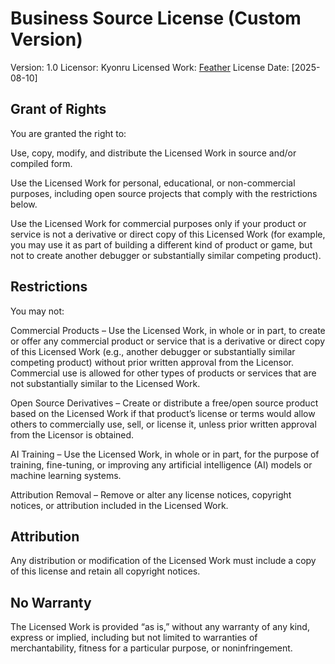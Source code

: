 # Business Source License (Custom Version)

Version: 1.0
Licensor: Kyonru
Licensed Work: [Feather](https://github.com/Kyonru/feather)
License Date: [2025-08-10]

## Grant of Rights

You are granted the right to:

Use, copy, modify, and distribute the Licensed Work in source and/or compiled form.

Use the Licensed Work for personal, educational, or non-commercial purposes, including open source projects that comply with the restrictions below.

Use the Licensed Work for commercial purposes only if your product or service is not a derivative or direct copy of this Licensed Work (for example, you may use it as part of building a different kind of product or game, but not to create another debugger or substantially similar competing product).

## Restrictions

You may not:

Commercial Products – Use the Licensed Work, in whole or in part, to create or offer any commercial product or service that is a derivative or direct copy of this Licensed Work (e.g., another debugger or substantially similar competing product) without prior written approval from the Licensor. Commercial use is allowed for other types of products or services that are not substantially similar to the Licensed Work.

Open Source Derivatives – Create or distribute a free/open source product based on the Licensed Work if that product’s license or terms would allow others to commercially use, sell, or license it, unless prior written approval from the Licensor is obtained.

AI Training – Use the Licensed Work, in whole or in part, for the purpose of training, fine-tuning, or improving any artificial intelligence (AI) models or machine learning systems.

Attribution Removal – Remove or alter any license notices, copyright notices, or attribution included in the Licensed Work.

## Attribution

Any distribution or modification of the Licensed Work must include a copy of this license and retain all copyright notices.

## No Warranty

The Licensed Work is provided “as is,” without any warranty of any kind, express or implied, including but not limited to warranties of merchantability, fitness for a particular purpose, or noninfringement.
